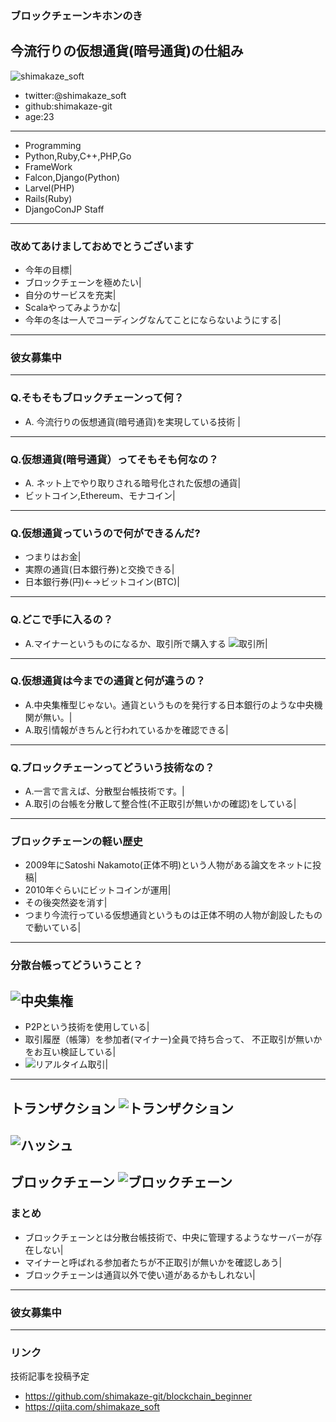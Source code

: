 ### ブロックチェーンキホンのき
今流行りの仮想通貨(暗号通貨)の仕組み
---
![shimakaze_soft](https://pbs.twimg.com/profile_images/909066968413511680/C3yzWTzO_400x400.jpg)
- twitter:@shimakaze_soft
- github:shimakaze-git
- age:23
---
- Programming
 - Python,Ruby,C++,PHP,Go
- FrameWork 
 - Falcon,Django(Python)
 - Larvel(PHP)
 - Rails(Ruby)
- DjangoConJP Staff
---
### 改めてあけましておめでとうございます
- 今年の目標|
- ブロックチェーンを極めたい|
- 自分のサービスを充実|
- Scalaやってみようかな|
- 今年の冬は一人でコーディングなんてことにならないようにする|
---
### **彼女募集中**
---
### Q.そもそもブロックチェーンって何？

- A. 今流行りの仮想通貨(暗号通貨)を実現している技術 |
---
### Q.仮想通貨(暗号通貨）ってそもそも何なの？

- A. ネット上でやり取りされる暗号化された仮想の通貨|
- ビットコイン,Ethereum、モナコイン|
---
### Q.仮想通貨っていうので何ができるんだ?
- つまりはお金|
- 実際の通貨(日本銀行券)と交換できる|
- 日本銀行券(円)←→ビットコイン(BTC)|
---
### Q.どこで手に入るの？
- A.マイナーというものになるか、取引所で購入する
![取引所](https://bitcryptoken.com/wp-content/uploads/2017/10/%E3%82%B9%E3%82%AF%E3%83%AA%E3%83%BC%E3%83%B3%E3%82%B7%E3%83%A7%E3%83%83%E3%83%88-2017-10-14-22.12.27.png)|
---
### Q.仮想通貨は今までの通貨と何が違うの？
- A.中央集権型じゃない。通貨というものを発行する日本銀行のような中央機関が無い。|
- A.取引情報がきちんと行われているかを確認できる|
---
### Q.ブロックチェーンってどういう技術なの？
- A.一言で言えば、分散型台帳技術です。|
- A.取引の台帳を分散して整合性(不正取引が無いかの確認)をしている|
---
### ブロックチェーンの軽い歴史
- 2009年にSatoshi Nakamoto(正体不明)という人物がある論文をネットに投稿|
- 2010年ぐらいにビットコインが運用|
- その後突然姿を消す|
- つまり今流行っている仮想通貨というものは正体不明の人物が創設したもので動いている|
---
### 分散台帳ってどういうこと？
![中央集権](http://frame-illust.com/fi/wp-content/uploads/2017/05/blockchain01-9839.png)
---
- P2Pという技術を使用している|
- 取引履歴（帳簿）を参加者(マイナー)全員で持ち合って、
不正取引が無いかをお互い検証している|
- ![リアルタイム取引](https://blockchain.info/ja/block/00000000000000000031a42afeef2061a6014426926c71b477e0f3e439bfb399)|
---
トランザクション
![トランザクション](https://my-ether.net/wp-content/uploads/2017/09/transaction4.png)
---
![ハッシュ](https://blockchain-jp.com/wp-content/uploads/2017/01/block2.png)
---
ブロックチェーン
![ブロックチェーン](https://cryptocoin-beginner.com/wp-content/uploads/2018/01/blockchain.png)
---
### まとめ
- ブロックチェーンとは分散台帳技術で、中央に管理するようなサーバーが存在しない|
- マイナーと呼ばれる参加者たちが不正取引が無いかを確認しあう|
- ブロックチェーンは通貨以外で使い道があるかもしれない|
---
### **彼女募集中**
---
### リンク
技術記事を投稿予定
- https://github.com/shimakaze-git/blockchain_beginner
- https://qiita.com/shimakaze_soft
